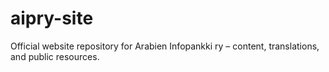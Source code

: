 # aipry-site
Official website repository for Arabien Infopankki ry – content, translations, and public resources.
